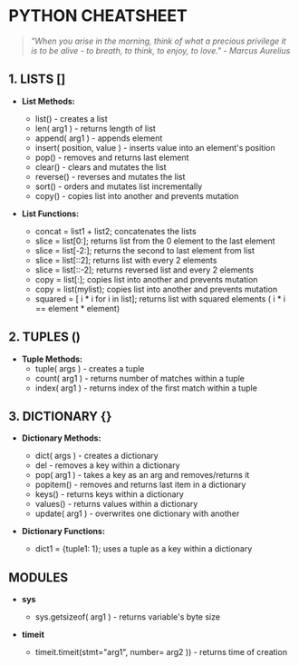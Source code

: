 # PYTHON CHEATSHEET
> *"When you arise in the morning, think of what a precious privilege it is to be alive - to breath, to think, to enjoy, to love."*
> *- Marcus Aurelius*

## 1. LISTS []

* **List Methods:**
  * list() - creates a list
  * len( arg1 ) - returns length of list
  * append( arg1 ) - appends element
  * insert( position, value ) - inserts value into an element's position
  * pop() - removes and returns last element
  * clear() - clears and mutates the list
  * reverse() - reverses and mutates the list
  * sort() - orders and mutates list incrementally
  * copy() - copies list into another and prevents mutation

* **List Functions:**
  * concat = list1 + list2; concatenates the lists
  * slice = list[0:]; returns list from the 0 element to the last element
  * slice = list[-2:]; returns the second to last element from list
  * slice = list[::2]; returns list with every 2 elements
  * slice = list[::-2]; returns reversed list and every 2 elements
  * copy = list[:]; copies list into another and prevents mutation
  * copy = list(mylist); copies list into another and prevents mutation
  * squared = [ i * i for i in list]; returns list with squared elements ( i * i == element * element)

## 2. TUPLES ()

* **Tuple Methods:**
  * tuple( args ) - creates a tuple
  * count( arg1 ) - returns number of matches within a tuple
  * index( arg1 ) - returns index of the first match within a tuple

## 3. DICTIONARY {}

* **Dictionary Methods:**
  * dict( args ) - creates a dictionary
  * del - removes a key within a dictionary
  * pop( arg1 ) - takes a key as an arg and removes/returns it
  * popitem() - removes and returns last item in a dictionary
  * keys() - returns keys within a dictionary
  * values() - returns values within a dictionary
  * update( arg1 ) - overwrites one dictionary with another

* **Dictionary Functions:**
  * dict1 = {tuple1: 1}; uses a tuple as a key within a dictionary

## MODULES

* **sys**
  * sys.getsizeof( arg1 ) - returns variable's byte size

* **timeit**
  * timeit.timeit(stmt="arg1", number= arg2 )) - returns time of creation